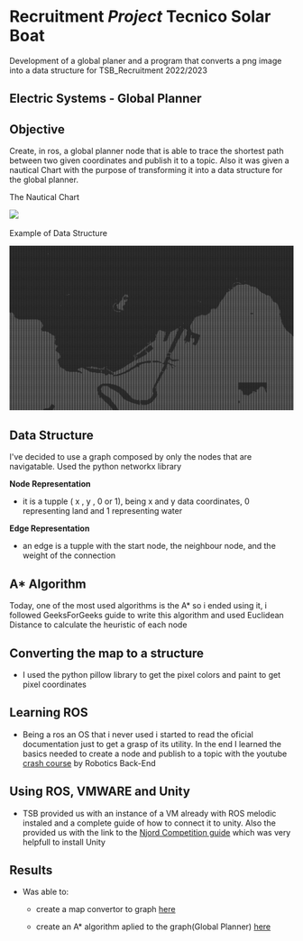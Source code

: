 # Recruitment _Project_ Tecnico Solar Boat

Development of a global planer and a program that converts a png image into a data structure for TSB_Recruitment 2022/2023

## Electric Systems - Global Planner

## Objective

Create, in ros, a global planner node that is able to trace the shortest path between two given coordinates and publish it to a topic. Also it was given a nautical Chart with the purpose of transforming it into a data structure for the global planner.

The Nautical Chart

![](/TSB/CartaNautica.png)

Example of Data Structure

![](/TSB/DataStructure.png)

## Data Structure

I've decided to use a graph composed by only the nodes that are navigatable. Used the python networkx library

**Node Representation**

- it is a tupple ( x , y , 0 or 1), being x and y data coordinates, 0 representing land and 1 representing water

**Edge Representation**

- an edge is a tupple with the start node, the neighbour node, and the weight of the connection

## A\* Algorithm

Today, one of the most used algorithms is the A\* so i ended using it, i followed GeeksForGeeks guide to write this algorithm and used Euclidean Distance to calculate the heuristic of each node

## Converting the map to a structure

- I used the python pillow library to get the pixel colors and paint to get pixel coordinates

## Learning ROS

- Being a ros an OS that i never used i started to read the oficial documentation just to get a grasp of its utility. In the end I learned the basics needed to create a node and publish to a topic with the youtube [crash course](https://www.youtube.com/watch?v=wfDJAYTMTdk) by Robotics Back-End

## Using ROS, VMWARE and Unity

- TSB provided us with an instance of a VM already with ROS melodic instaled and a complete guide of how to connect it to unity. Also the provided us with the link to the [Njord Competition guide](https://njord.gitbook.io/digital-competition-2022/) which was very helpfull to install Unity

## Results

- Was able to:

  - create a map convertor to graph [here](TSB/ConvertPNGtoGraph)

  - create an A\* algorithm aplied to the graph(Global Planner) [here](TSB/GlobalPlanner.py)
